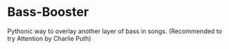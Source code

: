 # Bass-Booster
Pythonic way to overlay another layer of bass in songs. (Recommended to try Attention by Charlie Puth)
